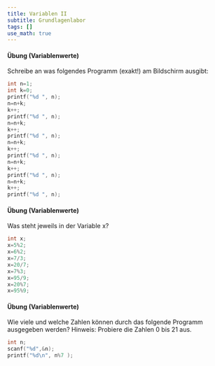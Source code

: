 ```yaml
---
title: Variablen II
subtitle: Grundlagenlabor
tags: []
use_math: true
---
```


#### Übung (Variablenwerte)

Schreibe an was folgendes Programm (exakt!) am Bildschirm ausgibt:

```c++
int n=1;
int k=0;
printf("%d ", n);
n=n+k;
k++;
printf("%d ", n);
n=n+k;
k++;
printf("%d ", n);
n=n+k;
k++;
printf("%d ", n);
n=n+k;
k++;
printf("%d ", n);
n=n+k;
k++;
printf("%d ", n);
```

#### Übung (Variablenwerte)

Was steht jeweils in der Variable x?

```c++
int x;
x=5%2;
x=6%2;
x=7/3;
x=20/7;
x=7%3;
x=95/9;
x=20%7;
x=95%9;
```



#### Übung (Variablenwerte)

Wie viele und welche Zahlen können durch das folgende Programm ausgegeben werden? Hinweis: Probiere die Zahlen 0 bis 21 aus.

```c++
int n;
scanf("%d",&n);
printf("%d\n", n%7 );
```

